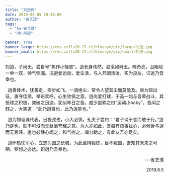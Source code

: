 ```yaml
---
title: "刘逍传"
date: 2019-08-05 20:48:08
author: "省艺璞"
tags: 
  - "Au-省艺璞"
  - "Ob-刘逍"

banner: true
banner_large: https://res.zzfls20-17.cf/blossym/pic/large/刘逍.jpg
banner_small: https://res.zzfls20-17.cf/blossym/pic/small/刘逍.png
---
```


<p>刘逍，子尚无，尝自号&ldquo;焦作小怪兽&rdquo;。逍长身伟然，姿采如峙玉。眸奇亮，且眼睑一单一双，帅气侧漏。况逍爱运动，爱生活，与人开朗活泼，实为良友，识逍乃吾幸也。</p>
<p>&nbsp;&nbsp;逍善体术，犹善走，疾步如飞，一骑绝尘，常令人望其尘而莫能及。尝为班出征，勇夺佳绩，举班欢呼，心生钦佩之意。逍尚爱打球，于高一始与吾辈战斗，其抢球之积极，突破之迅速，犹似昨日之吾。威少尝称之曰&ldquo;运动小baby&rdquo;，吾闻之韪之，大笑道：&ldquo;此乃逍哥也，此乃逍哥也。&rdquo;</p>
<p>&nbsp;&nbsp;逍为物理课代表，日夜孜孜，小大必慎。孔夫子尝曰：&ldquo;君子讷于言而敏于行。&rdquo;逍乃是也，勋不可没而无丝毫夸耀之意。为人亦如此，吾每有烦事扰心，必倾诉与逍而无忌讳，逍也必静心闻之，和气拊之，竭力助之，有此友吾亦足矣。</p>
<p>&nbsp;&nbsp;逍怀热忱军心，立志为国之长城，为此坚持锻炼，目不窥园，吾知其未来之可期，梦想之必达。识逍乃吾幸也。</p>
<p style="text-align: right;">&nbsp;&nbsp;&nbsp;&nbsp;&nbsp;&nbsp;&nbsp;&nbsp;&nbsp;&nbsp;&nbsp;&nbsp;&nbsp;&nbsp;&nbsp;&nbsp;&nbsp;&nbsp;&nbsp;&nbsp;&nbsp;&nbsp;&nbsp;&nbsp;&nbsp;&nbsp;&nbsp;&nbsp;&nbsp;&nbsp;&nbsp;&nbsp;&nbsp;&nbsp;&nbsp;&nbsp;&nbsp;&nbsp;&nbsp;&nbsp;&nbsp;&nbsp;&nbsp;&nbsp;&nbsp;&nbsp;&nbsp;&nbsp;&nbsp;&nbsp;&nbsp;&nbsp;&nbsp;&nbsp;&nbsp;&nbsp;&nbsp;&nbsp;&nbsp;&nbsp;&nbsp;&nbsp;&nbsp;&nbsp;&nbsp;&nbsp;&nbsp;&nbsp;&nbsp;&nbsp;&nbsp;---省艺璞</p>
<p style="text-align: right;">&nbsp;&nbsp;&nbsp;&nbsp;&nbsp;&nbsp;&nbsp;&nbsp;&nbsp;&nbsp;&nbsp;&nbsp;&nbsp;&nbsp;&nbsp;&nbsp;&nbsp;&nbsp;&nbsp;&nbsp;&nbsp;&nbsp;&nbsp;&nbsp;&nbsp;&nbsp;&nbsp;&nbsp;&nbsp;&nbsp;&nbsp;&nbsp;&nbsp;&nbsp;&nbsp;&nbsp;&nbsp;&nbsp;&nbsp;&nbsp;&nbsp;&nbsp;&nbsp;&nbsp;&nbsp;&nbsp;&nbsp;&nbsp;&nbsp;&nbsp;&nbsp;&nbsp;&nbsp;&nbsp;&nbsp;&nbsp;&nbsp;&nbsp;&nbsp;&nbsp;&nbsp;&nbsp;&nbsp;&nbsp;&nbsp;&nbsp;&nbsp;&nbsp;&nbsp;&nbsp;&nbsp;&nbsp;2019.8.5</p>